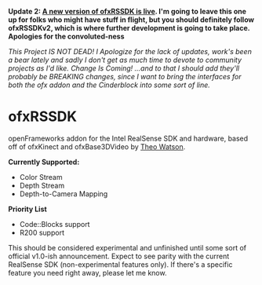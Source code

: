 __Update 2: [A new version of ofxRSSDK is live](http://github.com/SethGibson/ofxRSSDKv2). I'm going to leave this one up for folks who might have stuff in flight, but you should definitely follow ofxRSSDKv2, which is where further development is going to take place. Apologies for the convoluted-ness__

_This Project IS NOT DEAD! I Apologize for the lack of updates, work's been a bear lately and sadly I don't get as much time to devote to community projects as I'd like. Change Is Coming! ...and to that I should add they'll probably be BREAKING changes, since I want to bring the interfaces for both the ofx addon and the Cinderblock into some sort of line._

ofxRSSDK
========

openFrameworks addon for the Intel RealSense SDK and hardware, based off of ofxKinect and ofxBase3DVideo by [Theo Watson](https://github.com/ofTheo/).

**Currently Supported:**
* Color Stream
* Depth Stream
* Depth-to-Camera Mapping

**Priority List**
* Code::Blocks support
* R200 support


This should be considered experimental and unfinished until some sort of official v1.0-ish announcement.  Expect to see parity with the current RealSense SDK (non-experimental features only).  If there's a specific feature you need right away, please let me know.


